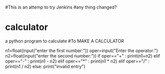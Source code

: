 #This is an attemp to try Jenkins
#any thing changed?
# calculator
a python program to calculate
#To MAKE A CALCULATOR

n1=float(input("enter the first number:"))
oper=input("Enter the operator:")
n2=float(input("enter the second number:"))
if oper=="+" :
    print(n1+n2)
elif oper=="-" :
    print(n1 - n2)
elif oper=="*" :
    print(n1 * n2)
elif oper=="/" :
    print(n1 / n2)
else:
    print("invalid entry")
